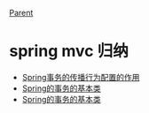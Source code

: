 [Parent](../README.md)

# spring mvc 归纳

- [Spring事务的传播行为配置的作用](spring-mvc-demo/Spring事务的传播行为研究.md)
- [Spring的事务的基本类](spring-mvc-demo/Spring的事务-1.md)
- [Spring的事务的基本类](spring-mvc-demo/spring事务研究自身调用嵌套方法.md)

